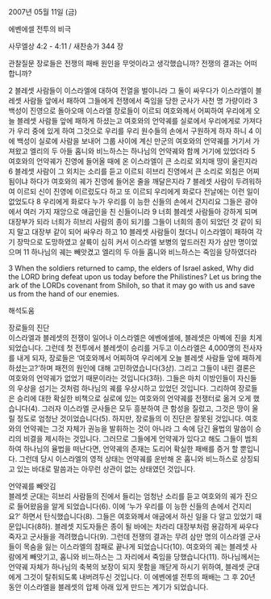 2007년 05월 11일 (금)

에벤에셀 전투의 비극



사무엘상 4:2 - 4:11 / 새찬송가 344 장


관찰질문
장로들은 전쟁의 패배 원인을 무엇이라고 생각했습니까? 
전쟁의 결과는 어떠합니까?   

2 블레셋 사람들이 이스라엘에 대하여 전열을 벌이니라 그 둘이 싸우다가 이스라엘이 블레셋 사람들 앞에서 패하여 그들에게 전쟁에서 죽임을 당한 군사가 사천 명 가량이라 3 백성이 진영으로 돌아오매 이스라엘 장로들이 이르되 여호와께서 어찌하여 우리에게 오늘 블레셋 사람들 앞에 패하게 하셨는고 여호와의 언약궤를 실로에서 우리에게로 가져다가 우리 중에 있게 하여 그것으로 우리를 우리 원수들의 손에서 구원하게 하자 하니 4 이에 백성이 실로에 사람을 보내어 그룹 사이에 계신 만군의 여호와의 언약궤를 거기서 가져왔고 엘리의 두 아들 홉니와 비느하스는 하나님의 언약궤와 함께 거기에 있었더라 5 여호와의 언약궤가 진영에 들어올 때에 온 이스라엘이 큰 소리로 외치매 땅이 울린지라 6 블레셋 사람이 그 외치는 소리를 듣고 이르되 히브리 진영에서 큰 소리로 외침은 어찌 됨이냐 하다가 여호와의 궤가 진영에 들어온 줄을 깨달은지라 7 블레셋 사람이 두려워하여 이르되 신이 진영에 이르렀도다 하고 또 이르되 우리에게 화로다 전날에는 이런 일이 없었도다 8 우리에게 화로다 누가 우리를 이 능한 신들의 손에서 건지리요 그들은 광야에서 여러 가지 재앙으로 애굽인을 친 신들이니라 9 너희 블레셋 사람들아 강하게 되며 대장부가 되라 너희가 히브리 사람의 종이 되기를 그들이 너희의 종이 되었던 것 같이 되지 말고 대장부 같이 되어 싸우라 하고 10 블레셋 사람들이 쳤더니 이스라엘이 패하여 각기 장막으로 도망하였고 살륙이 심히 커서 이스라엘 보병의 엎드러진 자가 삼만 명이었으며 11 하나님의 궤는 빼앗겼고 엘리의 두 아들 홉니와 비느하스는 죽임을 당하였더라  

3 When the soldiers returned to camp, the elders of Israel asked, Why did the LORD bring defeat upon us today before the Philistines? Let us bring the ark of the LORDs covenant from Shiloh, so that it may go with us and save us from the hand of our enemies.

해석도움





장로들의 진단  
이스라엘과 블레셋의 전쟁이 일어나 이스라엘은 에벤에셀에, 블레셋은 아벡에 진을 치게 되었습니다. 그런데 첫 전투에서 블레셋이 승리를 거두고 이스라엘은 4,000명의 전사자를 내게 되자, 장로들은 ‘여호와께서 어찌하여 우리에게 오늘 블레셋 사람들 앞에 패하게 하셨는고?’하며 패전의 원인에 대해 고민하였습니다(3상). 그리고 그들이 내린 결론은 여호와의 언약궤가 없었기 때문이라는 것입니다(3하). 그들은 마치 이방인들이 자신들의 우상을 섬기는 것처럼 하나님의 궤를 우상시하고 있었던 것입니다. 그리하여 장로들은 승리에 대한 확실한 비책으로 실로에 있는 여호와의 언약궤를 전쟁터로 옮겨 오게 했습니다(4). 그러자 이스라엘 군사들은 모두 흥분하여 큰 함성을 질렀고, 그것은 땅이 울릴 정도로 엄청난 것이었습니다(5). 하지만, 장로들의 이 진단은 잘못된 것입니다. 여호와의 언약궤는 그것 자체가 권능을 발휘하는 것이 아니라 그 속에 담긴 율법의 말씀이 승리의 비결을 제시하는 것입니다. 그러므로 그들에게 언약궤가 있다고 해도 그들이 범죄하여 하나님의 율법을 떠난다면, 언약궤의 존재는 도리어 확실한 패배를 증거 할 뿐입니다. 그런데 당시 이스라엘의 영적 상태는 언약궤를 운반해 온 홉니와 비느하스로 상징되고 있는 바대로 말씀과는 아무런 상관이 없는 상태였던 것입니다. 

언약궤를 빼앗김  
블레셋 군대는 히브리 사람들의 진에서 들리는 엄청난 소리를 듣고 여호와의 궤가 진으로 들어왔음을 알게 되었습니다(6). 이에 ‘누가 우리를 이 능한 신들의 손에서 건지리요?’ 하면서 탄식했습니다(8). 그들은 여호와께서 애굽에서 하신 일을 다 알고 있었기 때문입니다(8하). 블레셋 지도자들은 종이 될 바에는 차라리 대장부처럼 용감하게 싸우다 죽자고 군사들을 격려했습니다(9). 그런데 전쟁의 결과는 무려 삼만 명의 이스라엘 군사들이 목숨을 잃는 이스라엘의 참패로 끝나게 되었습니다(10). 여호와의 궤는 블레셋 사람에게 빼앗기고, 홉니와 비느하스는 그 자리에서 죽임을 당했습니다(11). 하나님께서는 언약궤 자체가 하나님의 축복의 보장이 되지 못함을 깨닫게 하시기 위하여, 블레셋 군대에게 그것이 탈취되도록 내버려두신 것입니다. 이 에벤에셀 전투의 패배는 그 후 20년 동안 이스라엘을 블레셋의 압제 아래 있게 만드는 계기가 되었습니다.